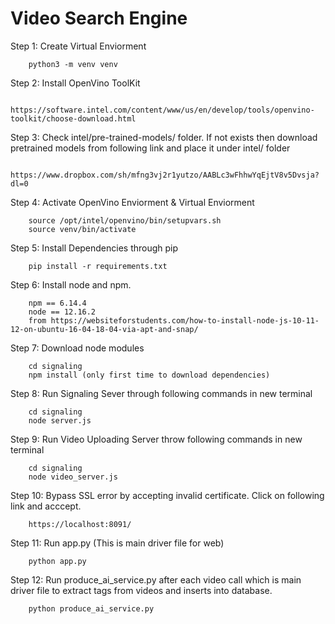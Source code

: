 # Video Search Engine

Step 1: Create Virtual Enviorment

        python3 -m venv venv

Step 2: Install OpenVino ToolKit

        https://software.intel.com/content/www/us/en/develop/tools/openvino-toolkit/choose-download.html
            
Step 3: Check intel/pre-trained-models/ folder. If not exists then download pretrained models from following link and place it under intel/ folder

        https://www.dropbox.com/sh/mfng3vj2r1yutzo/AABLc3wFhhwYqEjtV8v5Dvsja?dl=0
        
Step 4: Activate OpenVino Enviorment & Virtual Enviorment
    
        source /opt/intel/openvino/bin/setupvars.sh
        source venv/bin/activate

Step 5: Install Dependencies through pip

        pip install -r requirements.txt

Step 6: Install node and npm.
 
        npm == 6.14.4
        node == 12.16.2
        from https://websiteforstudents.com/how-to-install-node-js-10-11-12-on-ubuntu-16-04-18-04-via-apt-and-snap/


Step 7: Download node modules

        cd signaling
        npm install (only first time to download dependencies)
        
Step 8: Run Signaling Sever through following commands in new terminal
        
        cd signaling
        node server.js
        
Step 9: Run Video Uploading Server throw following commands in new terminal

        cd signaling
        node video_server.js

Step 10: Bypass SSL error by accepting invalid certificate. Click on following link and acccept.

        https://localhost:8091/

Step 11: Run app.py (This is main driver file for web)
        
        python app.py

Step 12: Run produce_ai_service.py after each video call which is main driver file to extract tags from videos and inserts into database.

        python produce_ai_service.py 